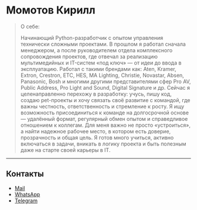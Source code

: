 # Момотов Кирилл

> О себе:
>
> Начинающий Python-разработчик с опытом управления технически сложными проектами.
> В прошлом я работал сначала менеджером, а после руководителем отдела комплексного сопровождения проектов, где отвечал за реализацию мультимедийных и IT-систем «под ключ» — от идеи до ввода в эксплуатацию. 
> Работал с такими брендами как: Aten, Kramer, Extron, Crestron, ETC, HES, MA Lighting, Christie, Novastar, Absen, Panasonic, Bosh и многими другими представителями сфер Pro AV, Public Address, Pro Light and Sound, Digital Signature и др.
> Сейчас я целенаправленно перехожу в разработку: учусь, пишу код, создаю pet-проекты и хочу связать своё развитие с командой, где важны честность, ответственность и стремление к росту.
> Я ищу возможность присоединиться к команде на долгосрочной основе — удалённый формат, регулярный обмен опытом и справедливое отношением к коллегам. Для меня важно не просто «устроиться», а найти надежное рабочее место, в котором есть доверие, прозрачность и общая цель.
> Я готов много учиться, активно включаться в задачи, вникать в логику проекта и быть полезным даже на старте своей карьеры в IT.
> 
---


## Контакты

- [Mail](mailto:kmomotov@yandex.ru)
- [WhatsApp](https://wa.me/79097548399)
- [Telegram](https://t.me/AreNotAvailable_il)



